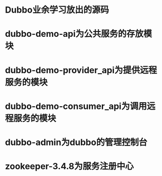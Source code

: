 # Dubbo业余学习放出的源码

# dubbo-demo-api为公共服务的存放模块

# dubbo-demo-provider_api为提供远程服务的模块

# dubbo-demo-consumer_api为调用远程服务的模块

# dubbo-admin为dubbo的管理控制台

# zookeeper-3.4.8为服务注册中心
